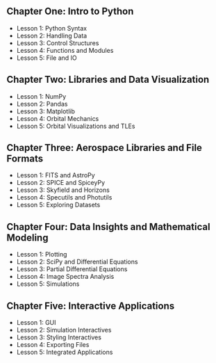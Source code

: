 
## Chapter One: Intro to Python
- Lesson 1: Python Syntax
- Lesson 2: Handling Data
- Lesson 3: Control Structures
- Lesson 4: Functions and Modules
- Lesson 5: File and IO


## Chapter Two: Libraries and Data Visualization
- Lesson 1: NumPy
- Lesson 2: Pandas
- Lesson 3: Matplotlib
- Lesson 4: Orbital Mechanics
- Lesson 5: Orbital Visualizations and TLEs


## Chapter Three: Aerospace Libraries and File Formats
- Lesson 1: FITS and AstroPy
- Lesson 2: SPICE and SpiceyPy
- Lesson 3: Skyfield and Horizons
- Lesson 4: Specutils and Photutils
- Lesson 5: Exploring Datasets


## Chapter Four: Data Insights and Mathematical Modeling
- Lesson 1: Plotting
- Lesson 2: SciPy and Differential Equations
- Lesson 3: Partial Differential Equations
- Lesson 4: Image Spectra Analysis
- Lesson 5: Simulations


## Chapter Five: Interactive Applications
- Lesson 1: GUI
- Lesson 2: Simulation Interactives
- Lesson 3: Styling Interactives
- Lesson 4: Exporting Files
- Lesson 5: Integrated Applications

